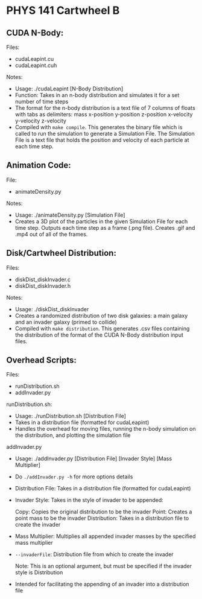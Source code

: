 # PHYS 141 Cartwheel B

CUDA N-Body:
------------

Files:

- cudaLeapint.cu
- cudaLeapint.cuh

Notes:

- Usage: ./cudaLeapint [N-Body Distribution]
- Function: Takes in an n-body distribution and simulates it for a set number
  of time steps
- The format for the n-body distribution is a text file of 7 columns of floats 
  with tabs as delimiters:
  mass x-position y-position z-position x-velocity y-velocity z-velocity
- Compiled with `make compile`. This generates the binary file which is
  called to run the simulation to generate a Simulation File. The Simulation
  File is a text file that holds the position and velocity of each particle at
  each time step.

Animation Code:
---------------

File:

- animateDensity.py

Notes:

- Usage: ./animateDensity.py [Simulation File]
- Creates a 3D plot of the particles in the given Simulation File for each 
  time step. Outputs each time step as a frame (.png file). Creates .gif and
  .mp4 out of all of the frames.

Disk/Cartwheel Distribution:
----------------------------

Files:

- diskDist_diskInvader.c
- diskDist_diskInvader.h

Notes:

- Usage: ./diskDist_diskInvader
- Creates a randomized distribution of two disk galaxies: 
  a main galaxy and an invader galaxy (primed to collide)
- Compiled with `make distribution`. This generates .csv files containing the
  distribution of the format of the CUDA N-Body distribution input files.

Overhead Scripts:
-----------------

Files:

- runDistribution.sh
- addInvader.py

runDistribution.sh:

- Usage: ./runDistribution.sh [Distribution File] 
- Takes in a distribution file (formatted for cudaLeapint)
- Handles the overhead for moving files, running the n-body simulation on the
  distribution, and plotting the simulation file

addInvader.py

- Usage: ./addInvader.py [Distribution File] 
                         [Invader Style] 
                         [Mass Multiplier] 
- Do `./addInvader.py -h` for more options details
- Distribution File: Takes in a distribution file (formatted for cudaLeapint)
- Invader Style: Takes in the style of invader to be appended:

    Copy: Copies the original distribution to be the invader
    Point: Creates a point mass to be the invader
    Distribution: Takes in a distribution file to create the invader

- Mass Multiplier: Multiplies all appended invader masses by the specified
  mass multiplier
- `--invaderFile`: Distribution file from which to create the invader

    Note: This is an optional argument, but must be specified if the invader
          style is Distribution

- Intended for facilitating the appending of an invader into a distribution file
